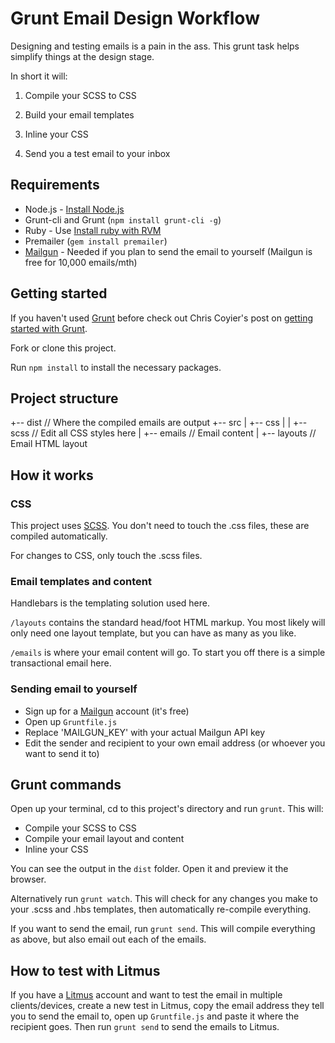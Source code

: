 # Grunt Email Design Workflow

Designing and testing emails is a pain in the ass. This grunt task helps simplify things at the design stage.

In short it will:

1. Compile your SCSS to CSS

2. Build your email templates

3. Inline your CSS

4. Send you a test email to your inbox

## Requirements

* Node.js - [Install Node.js](https://github.com/joyent/node/wiki/Installing-Node.js-via-package-manager)
* Grunt-cli and Grunt (`npm install grunt-cli -g`)
* Ruby - Use [Install ruby with RVM](https://rvm.io/rvm/install)
* Premailer (`gem install premailer`)
* [Mailgun](http://www.mailgun.com) - Needed if you plan to send the email to yourself (Mailgun is free for 10,000 emails/mth)

## Getting started

If you haven't used [Grunt](http://gruntjs.com/) before check out Chris Coyier's post on [getting started with Grunt](http://24ways.org/2013/grunt-is-not-weird-and-hard/).

Fork or clone this project.

Run `npm install` to install the necessary packages.

## Project structure

+-- dist // Where the compiled emails are output
+-- src
|   +-- css
|   |   +-- scss // Edit all CSS styles here
|   +-- emails // Email content
|   +-- layouts // Email HTML layout

## How it works

### CSS

This project uses [SCSS](http://sass-lang.com/). You don't need to touch the .css files, these are compiled automatically. 

For changes to CSS, only touch the .scss files.

### Email templates and content

Handlebars is the templating solution used here.

`/layouts` contains the standard head/foot HTML markup. You most likely will only need one layout template, but you can have as many as you like.

`/emails` is where your email content will go. To start you off there is a simple transactional email here.

### Sending email to yourself

* Sign up for a [Mailgun](http://www.mailgun.com) account (it's free)
* Open up `Gruntfile.js`
* Replace 'MAILGUN_KEY' with your actual Mailgun API key
* Edit the sender and recipient to your own email address (or whoever you want to send it to)

## Grunt commands

Open up your terminal, cd to this project's directory and run `grunt`. This will:

* Compile your SCSS to CSS
* Compile your email layout and content
* Inline your CSS

You can see the output in the `dist` folder. Open it and preview it the browser.

Alternatively run `grunt watch`. This will check for any changes you make to your .scss and .hbs templates, then automatically re-compile everything.

If you want to send the email, run `grunt send`. This will compile everything as above, but also email out each of the emails.

## How to test with Litmus

If you have a [Litmus](http://www.litmus.com) account and want to test the email in multiple clients/devices, create a new test in Litmus, copy the email address they tell you to send the email to, open up `Gruntfile.js` and paste it where the recipient goes. Then run `grunt send` to send the emails to Litmus.


